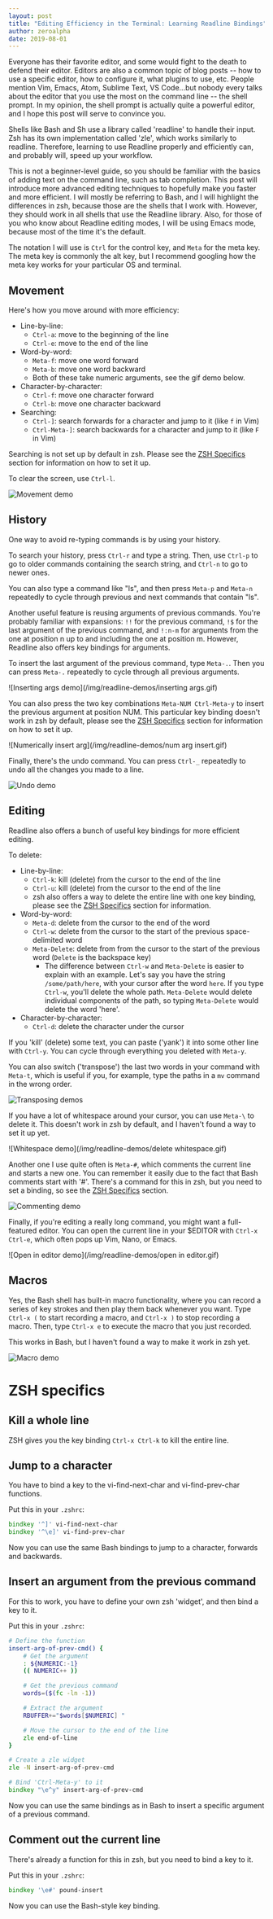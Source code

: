 ```yaml
---
layout: post
title: "Editing Efficiency in the Terminal: Learning Readline Bindings"
author: zeroalpha
date: 2019-08-01
---
```


Everyone has their favorite editor, and some would fight to the death to defend their editor.
Editors are also a common topic of blog posts -- how to use a specific editor, how to configure it, what plugins to use, etc.
People mention Vim, Emacs, Atom, Sublime Text, VS Code...but nobody every talks about the editor that you use the most on the command line -- the shell prompt.
In my opinion, the shell prompt is actually quite a powerful editor, and I hope this post will serve to convince you.

Shells like Bash and Sh use a library called 'readline' to handle their input.
Zsh has its own implementation called 'zle', which works similarly to readline.
Therefore, learning to use Readline properly and efficiently can, and probably will, speed up your workflow.

This is not a beginner-level guide, so you should be familiar with the basics of adding text on the command line, such as tab completion.
This post will introduce more advanced editing techniques to hopefully make you faster and more efficient.
I will mostly be referring to Bash, and I will highlight the differences in zsh, because those are the shells that I work with.
However, they should work in all shells that use the Readline library.
Also, for those of you who know about Readline editing modes, I will be using Emacs mode, because most of the time it's the default.

The notation I will use is `Ctrl` for the control key, and `Meta` for the meta key.
The meta key is commonly the alt key, but I recommend googling how the meta key works for your particular OS and terminal.

## Movement
Here's how you move around with more efficiency:
* Line-by-line:
    * `Ctrl-a`: move to the beginning of the line
    * `Ctrl-e`: move to the end of the line
* Word-by-word:
    * `Meta-f`: move one word forward
    * `Meta-b`: move one word backward
    * Both of these take numeric arguments, see the gif demo below.
* Character-by-character:
    * `Ctrl-f`: move one character forward
    * `Ctrl-b`: move one character backward
* Searching:
    * `Ctrl-]`: search forwards for a character and jump to it (like `f` in Vim)
    * `Ctrl-Meta-]`: search backwards for a character and jump to it (like `F` in Vim)

Searching is not set up by default in zsh.
Please see the [ZSH Specifics](#jump-to-a-character) section for information on how to set it up.

To clear the screen, use `Ctrl-l`.

![Movement demo](/img/readline-demos/movement.gif)

## History
One way to avoid re-typing commands is by using your history.

To search your history, press `Ctrl-r` and type a string.
Then, use `Ctrl-p` to go to older commands containing the search string, and `Ctrl-n` to go to newer ones.

You can also type a command like "ls", and then press `Meta-p` and `Meta-n` repeatedly to cycle through previous and next commands that contain "ls".

Another useful feature is reusing arguments of previous commands.
You're probably familiar with expansions: `!!` for the previous command, `!$` for the last argument of the previous command, and `!:n-m` for arguments from the one at position n up to and including the one at position m.
However, Readline also offers key bindings for arguments.

To insert the last argument of the previous command, type `Meta-.`.
Then you can press `Meta-.` repeatedly to cycle through all previous arguments.

![Inserting args demo](/img/readline-demos/inserting args.gif)

You can also press the two key combinations `Meta-NUM Ctrl-Meta-y` to insert the previous argument at position NUM.
This particular key binding doesn't work in zsh by default, please see the [ZSH Specifics](#insert-an-argument-from-the-previous-command) section for information on how to set it up.

![Numerically insert arg](/img/readline-demos/num arg insert.gif)

Finally, there's the undo command.
You can press `Ctrl-_` repeatedly to undo all the changes you made to a line.

![Undo demo](/img/readline-demos/undo.gif)

## Editing
Readline also offers a bunch of useful key bindings for more efficient editing.

To delete:
* Line-by-line:
    * `Ctrl-k`: kill (delete) from the cursor to the end of the line
    * `Ctrl-u`: kill (delete) from the cursor to the end of the line
    * zsh also offers a way to delete the entire line with one key binding, please see the [ZSH Specifics](#kill-a-whole-line) section for information.
* Word-by-word:
    * `Meta-d`: delete from the cursor to the end of the word
    * `Ctrl-w`: delete from the cursor to the start of the previous space-delimited word
    * `Meta-Delete`: delete from from the cursor to the start of the previous word (`Delete` is the backspace key)
        * The difference between `Ctrl-w` and `Meta-Delete` is easier to explain with an example. Let's say you have the string `/some/path/here`, with your cursor after the word `here`. If you type `Ctrl-w`, you'll delete the whole path. `Meta-Delete` would delete individual components of the path, so typing `Meta-Delete` would delete the word 'here'.
* Character-by-character:
    * `Ctrl-d`: delete the character under the cursor

If you 'kill' (delete) some text, you can paste ('yank') it into some other line with `Ctrl-y`.
You can cycle through everything you deleted with `Meta-y`.

You can also switch ('transpose') the last two words in your command with `Meta-t`, which is useful if you, for example, type the paths in a `mv` command in the wrong order.

![Transposing demos](/img/readline-demos/transposing.gif)

If you have a lot of whitespace around your cursor, you can use `Meta-\` to delete it.
This doesn't work in zsh by default, and I haven't found a way to set it up yet.

![Whitespace demo](/img/readline-demos/delete whitespace.gif)

Another one I use quite often is `Meta-#`, which comments the current line and starts a new one.
You can remember it easily due to the fact that Bash comments start with '#'.
There's a command for this in zsh, but you need to set a binding, so see the [ZSH Specifics](#comment-out-the-current-line) section.

![Commenting demo](/img/readline-demos/commenting.gif)

Finally, if you're editing a really long command, you might want a full-featured editor.
You can open the current line in your $EDITOR with `Ctrl-x Ctrl-e`, which often pops up Vim, Nano, or Emacs.

![Open in editor demo](/img/readline-demos/open in editor.gif)


## Macros
Yes, the Bash shell has built-in macro functionality, where you can record a series of key strokes and then play them back whenever you want.
Type `Ctrl-x (` to start recording a macro, and `Ctrl-x )` to stop recording a macro.
Then, type `Ctrl-x e` to execute the macro that you just recorded.

This works in Bash, but I haven't found a way to make it work in zsh yet.

![Macro demo](/img/readline-demos/macros.gif)

# ZSH specifics
## Kill a whole line
ZSH gives you the key binding `Ctrl-x Ctrl-k` to kill the entire line.

## Jump to a character
You have to bind a key to the vi-find-next-char and vi-find-prev-char functions.

Put this in your `.zshrc`:

```zsh
bindkey '^]' vi-find-next-char
bindkey '^\e]' vi-find-prev-char
```

Now you can use the same Bash bindings to jump to a character, forwards and backwards.

## Insert an argument from the previous command
For this to work, you have to define your own zsh 'widget', and then bind a key to it.

Put this in your `.zshrc`:

```zsh
# Define the function
insert-arg-of-prev-cmd() {
    # Get the argument
    : ${NUMERIC:-1}
    (( NUMERIC++ ))

    # Get the previous command
    words=($(fc -ln -1))

    # Extract the argument
    RBUFFER+="$words[$NUMERIC] "

    # Move the cursor to the end of the line
    zle end-of-line
}

# Create a zle widget
zle -N insert-arg-of-prev-cmd

# Bind 'Ctrl-Meta-y' to it
bindkey "\e^y" insert-arg-of-prev-cmd
```

Now you can use the same bindings as in Bash to insert a specific argument of a previous command.

## Comment out the current line
There's already a function for this in zsh, but you need to bind a key to it.

Put this in your `.zshrc`:

```zsh
bindkey '\e#' pound-insert
```

Now you can use the Bash-style key binding.
